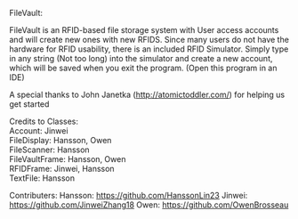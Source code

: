 FileVault:

FileVault is an RFID-based file storage system with User access accounts and will create new ones with new RFIDS. Since many
users do not have the hardware for RFID usability, there is an included RFID Simulator. Simply type in any string (Not too long) 
into the simulator and create a new account, which will be saved when you exit the program. (Open this program in an IDE)

A special thanks to John Janetka (http://atomictoddler.com/) for helping us get started

Credits to Classes:\
Account: Jinwei\
FileDisplay: Hansson, Owen\
FileScanner: Hansson\
FileVaultFrame: Hansson, Owen\
RFIDFrame: Jinwei, Hansson\
TextFile: Hansson

Contributers:
Hansson: https://github.com/HanssonLin23
Jinwei: https://github.com/JinweiZhang18
Owen: https://github.com/OwenBrosseau
